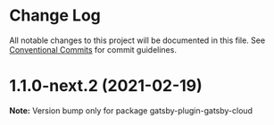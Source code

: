 # Change Log

All notable changes to this project will be documented in this file.
See [Conventional Commits](https://conventionalcommits.org) for commit guidelines.

# 1.1.0-next.2 (2021-02-19)

**Note:** Version bump only for package gatsby-plugin-gatsby-cloud
